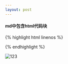 ```yaml
---
layout: post
---
```


<h4>md中包含html代码块</h4>

{% highlight html linenos %}
<html>
    <head>
        <meta charset="UTF-8">
        <title></title>
    </head>
    <body>
    </body>
</html>
{% endhighlight %}

![123](/xxx/media/img/md-html.png)


